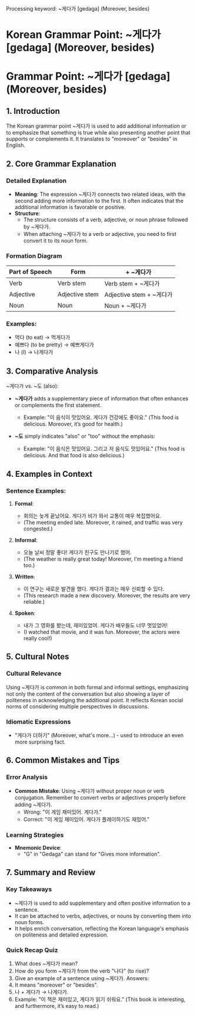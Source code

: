 Processing keyword: ~게다가 [gedaga] (Moreover, besides)
# Korean Grammar Point: ~게다가 [gedaga] (Moreover, besides)
# Grammar Point: ~게다가 [gedaga] (Moreover, besides)
## 1. Introduction
The Korean grammar point ~게다가 is used to add additional information or to emphasize that something is true while also presenting another point that supports or complements it. It translates to "moreover" or "besides" in English.
## 2. Core Grammar Explanation
### Detailed Explanation
- **Meaning**: The expression ~게다가 connects two related ideas, with the second adding more information to the first. It often indicates that the additional information is favorable or positive.
- **Structure**: 
  - The structure consists of a verb, adjective, or noun phrase followed by ~게다가.
  - When attaching ~게다가 to a verb or adjective, you need to first convert it to its noun form.
### Formation Diagram
| Part of Speech | Form        | + ~게다가       |
|----------------|-------------|-----------------|
| Verb           | Verb stem   | Verb stem + ~게다가 |
| Adjective      | Adjective stem | Adjective stem + ~게다가 |
| Noun           | Noun        | Noun + ~게다가    |
### Examples:
- 먹다 (to eat) → 먹게다가
- 예쁘다 (to be pretty) → 예쁘게다가
- 나 (I) → 나게다가
## 3. Comparative Analysis
~게다가 vs. ~도 (also):
- **~게다가** adds a supplementary piece of information that often enhances or complements the first statement.
  - Example: "이 음식이 맛있어요. 게다가 건강에도 좋아요." (This food is delicious. Moreover, it’s good for health.)
  
- **~도** simply indicates "also" or "too" without the emphasis:
  - Example: "이 음식은 맛있어요. 그리고 저 음식도 맛있어요." (This food is delicious. And that food is also delicious.)
## 4. Examples in Context
### Sentence Examples:
1. **Formal**: 
   - 회의는 늦게 끝났어요. 게다가 비가 와서 교통이 매우 복잡했어요.
   - (The meeting ended late. Moreover, it rained, and traffic was very congested.)
   
2. **Informal**: 
   - 오늘 날씨 정말 좋다! 게다가 친구도 만나기로 했어.
   - (The weather is really great today! Moreover, I'm meeting a friend too.)
3. **Written**: 
   - 이 연구는 새로운 발견을 했다. 게다가 결과는 매우 신뢰할 수 있다.
   - (This research made a new discovery. Moreover, the results are very reliable.)
4. **Spoken**: 
   - 내가 그 영화를 봤는데, 재미있었어. 게다가 배우들도 너무 멋있었어!
   - (I watched that movie, and it was fun. Moreover, the actors were really cool!)
## 5. Cultural Notes
### Cultural Relevance
Using ~게다가 is common in both formal and informal settings, emphasizing not only the content of the conversation but also showing a layer of politeness in acknowledging the additional point. It reflects Korean social norms of considering multiple perspectives in discussions.
### Idiomatic Expressions
- "게다가 더하기" (Moreover, what's more…) - used to introduce an even more surprising fact.
## 6. Common Mistakes and Tips
### Error Analysis
- **Common Mistake**: Using ~게다가 without proper noun or verb conjugation. Remember to convert verbs or adjectives properly before adding ~게다가.
  - Wrong: "이 게임 재미있어. 게다가." 
  - Correct: "이 게임 재미있어. 게다가 플레이하기도 재밌어." 
### Learning Strategies
- **Mnemonic Device**: 
  - "G" in "Gedaga" can stand for "Gives more information".
  
## 7. Summary and Review
### Key Takeaways
- ~게다가 is used to add supplementary and often positive information to a sentence.
- It can be attached to verbs, adjectives, or nouns by converting them into noun forms.
- It helps enrich conversation, reflecting the Korean language's emphasis on politeness and detailed expression.
### Quick Recap Quiz
1. What does ~게다가 mean?
2. How do you form ~게다가 from the verb "나다" (to rise)?
3. Give an example of a sentence using ~게다가.
Answers:
1. It means "moreover" or "besides".
2. 나 + 게다가 → 나게다가.
3. Example: "이 책은 재미있고, 게다가 읽기 쉬워요." (This book is interesting, and furthermore, it’s easy to read.)
